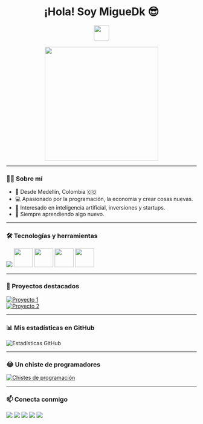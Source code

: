 <!-- Saludo -->
<div align="center">
  <h1>¡Hola! Soy MigueDk 😎</h1>
  <img src="https://media.giphy.com/media/hvRJCLFzcasrR4ia7z/giphy.gif" width="40px">
  <br><br>
  <img src="https://i.imgur.com/dTYwdG1.gif" width="300"/>
</div>

---

<!-- Sobre mí -->
### 👨‍💻 Sobre mí
- 📍 Desde Medellín, Colombia 🇨🇴  
- 💻 Apasionado por la programación, la economia y crear cosas nuevas.  
- 🚀 Interesado en inteligencia artificial, inversiones y startups.  
- 🎯 Siempre aprendiendo algo nuevo.  

---

<!-- Habilidades -->
### 🛠️ Tecnologías y herramientas
<div>
  <img src="https://skillicons.dev/icons?i=java,html,css,python" />
  <img src="https://upload.wikimedia.org/wikipedia/commons/0/c2/Canva_Logo.svg" width="50" height="50"/>
  <img src="https://upload.wikimedia.org/wikipedia/commons/8/82/Telegram_logo.svg" width="50" height="50"/>
  <img src="https://upload.wikimedia.org/wikipedia/commons/4/4f/Google_Drive_icon_%282020%29.svg" width="50" height="50"/>
  <img src="https://upload.wikimedia.org/wikipedia/commons/4/42/YouTube_icon_%282013-2017%29.png" width="50" height="50"/>
</div>

---

<!-- Proyectos -->
### 🚀 Proyectos destacados
[![Proyecto 1](https://github-readme-stats.vercel.app/api/pin/?username=ABSphreak&repo=RepoEjemplo&theme=radical)](https://github.com/ABSphreak/RepoEjemplo)  
[![Proyecto 2](https://github-readme-stats.vercel.app/api/pin/?username=ABSphreak&repo=OtroRepo&theme=radical)](https://github.com/ABSphreak/OtroRepo)  

---

<!-- Estadísticas -->
### 📊 Mis estadísticas en GitHub
<img src="https://github-readme-stats.vercel.app/api?username=ABSphreak&show_icons=true&theme=tokyonight" alt="Estadísticas GitHub" />

---

<!-- Chiste -->
### 😂 Un chiste de programadores
<a href="https://readme-jokes.vercel.app"><img src="https://readme-jokes.vercel.app/api?lang=es" alt="Chistes de programación"></a>

---

<!-- Contacto -->
### 📫 Conecta conmigo
<a href="https://t.me/tu_usuario_telegram"><img src="https://img.shields.io/badge/Telegram-%232CA5E0.svg?&style=flat&logo=telegram&logoColor=white" /></a>
<a href="https://youtube.com/tu_canal"><img src="https://img.shields.io/badge/YouTube-%23FF0000.svg?&style=flat&logo=youtube&logoColor=white" /></a>
<a href="https://www.canva.com/"><img src="https://img.shields.io/badge/Canva-%2300C4CC.svg?&style=flat&logo=canva&logoColor=white" /></a>
<a href="https://drive.google.com/"><img src="https://img.shields.io/badge/Google%20Drive-%234285F4.svg?&style=flat&logo=googledrive&logoColor=white" /></a>
<a href="mailto:tu_correo@gmail.com"><img src="https://img.shields.io/badge/Correo-%23EA4335.svg?&style=flat&logo=gmail&logoColor=white" /></a>
